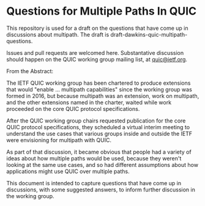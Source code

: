 # Questions for Multiple Paths In QUIC

This repository is used for a draft on the questions that have come up in discussions about multipath. The draft is draft-dawkins-quic-multipath-questions.

Issues and pull requests are welcomed here. Substantative discussion should happen on the QUIC working group mailing list, at quic@ietf.org. 

From the Abstract:

The IETF QUIC working group has been chartered to produce extensions that would "enable ... multipath capabilities" since the working group was formed in 2016, but because multipath was an extension, work on multipath, and the other extensions named in the charter, waited while work proceeded on the core QUIC protocol specifications. 

After the QUIC working group chairs requested publication for the core QUIC protocol specifications, they scheduled a virtual interim meeting to understand the use cases that various groups inside and outside the IETF were envisioning for multipath with QUIC. 

As part of that discussion, it became obvious that people had a variety of ideas about how multiple paths would be used, because they weren't looking at the same use cases, and so had different assumptions about how applications might use QUIC over multiple paths. 

This document is intended to capture questions that have come up in discussions, with some suggested answers, to inform further discussion in the working group. 